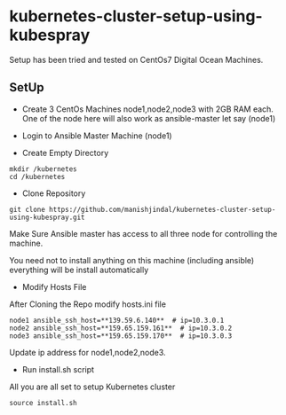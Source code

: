 # kubernetes-cluster-setup-using-kubespray

Setup has been tried and tested on CentOs7 Digital Ocean Machines.

## SetUp

* Create 3 CentOs Machines node1,node2,node3 with 2GB RAM each. One of the node here will also work as ansible-master let say (node1)
  
* Login to Ansible Master Machine (node1) 

* Create Empty Directory
```$xslt
mkdir /kubernetes
cd /kubernetes
```

* Clone Repository
```
git clone https://github.com/manishjindal/kubernetes-cluster-setup-using-kubespray.git
```

Make Sure Ansible master has access to all three node for controlling the machine.

You need not to install anything on this machine (including ansible) everything will be install automatically


* Modify Hosts File

After Cloning the Repo modify hosts.ini file 

```$xslt
node1 ansible_ssh_host=**139.59.6.140**  # ip=10.3.0.1
node2 ansible_ssh_host=**159.65.159.161**  # ip=10.3.0.2
node3 ansible_ssh_host=**159.65.159.170**  # ip=10.3.0.3
```

Update ip address for node1,node2,node3.

* Run install.sh script

All you are all set to setup Kubernetes cluster
```$xslt
source install.sh
```
